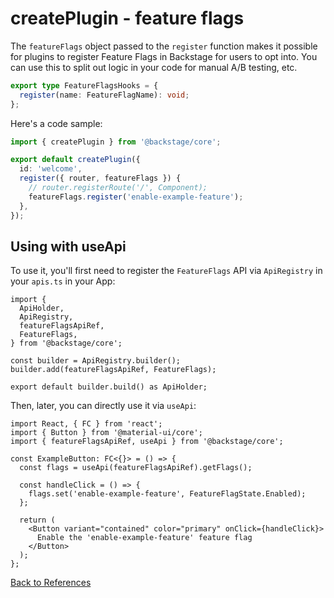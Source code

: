 # createPlugin - feature flags

The `featureFlags` object passed to the `register` function makes it possible for plugins to register Feature Flags in Backstage for users to opt into. You can use this to split out logic in your code for manual A/B testing, etc.

```typescript
export type FeatureFlagsHooks = {
  register(name: FeatureFlagName): void;
};
```

Here's a code sample:

```typescript
import { createPlugin } from '@backstage/core';

export default createPlugin({
  id: 'welcome',
  register({ router, featureFlags }) {
    // router.registerRoute('/', Component);
    featureFlags.register('enable-example-feature');
  },
});
```

## Using with useApi

To use it, you'll first need to register the `FeatureFlags` API via `ApiRegistry` in your `apis.ts` in your App:

```tsx
import {
  ApiHolder,
  ApiRegistry,
  featureFlagsApiRef,
  FeatureFlags,
} from '@backstage/core';

const builder = ApiRegistry.builder();
builder.add(featureFlagsApiRef, FeatureFlags);

export default builder.build() as ApiHolder;
```

Then, later, you can directly use it via `useApi`:

```tsx
import React, { FC } from 'react';
import { Button } from '@material-ui/core';
import { featureFlagsApiRef, useApi } from '@backstage/core';

const ExampleButton: FC<{}> = () => {
  const flags = useApi(featureFlagsApiRef).getFlags();

  const handleClick = () => {
    flags.set('enable-example-feature', FeatureFlagState.Enabled);
  };

  return (
    <Button variant="contained" color="primary" onClick={handleClick}>
      Enable the 'enable-example-feature' feature flag
    </Button>
  );
};
```

[Back to References](README.md)
